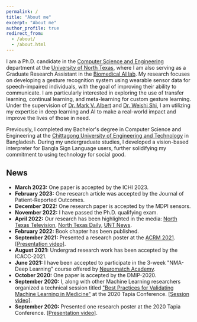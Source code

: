 ```yaml
---
permalink: /
title: "About me"
excerpt: "About me"
author_profile: true
redirect_from: 
  - /about/
  - /about.html
---
```


I am a Ph.D. candidate in the [Computer Science and Engineering](https://computerscience.engineering.unt.edu/) department at the [University of North Texas](https://www.unt.edu/), where I am also serving as a Graduate Research Assistant in the [Biomedical AI lab](https://www.biomed-ai.com/home). My research focuses on developing a gesture recognition system using wearable sensor data for speech-impaired individuals, with the goal of improving their ability to communicate. I am particularly interested in exploring the use of transfer learning, continual learning, and meta-learning for custom gesture learning. Under the supervision of [Dr. Mark V. Albert](https://sites.google.com/view/biomed-ai/people/mark-v-albert) and [Dr. Weishi Shi](https://scholar.google.com/citations?user=nAPZIPsAAAAJ&hl=en), I am utilizing my expertise in deep learning and AI to make a real-world impact and improve the lives of those in need.

Previously, I completed my Bachelor's degree in Computer Science and Engineering at the [Chittagong University of Engineering and Technology](https://www.cuet.ac.bd/) in Bangladesh. During my undergraduate studies, I developed a vision-based interpreter for Bangla Sign Language users, further solidifying my commitment to using technology for social good.

News
------
- **March 2023:** One paper is accepted by the ICHI 2023.
- **February 2023:** One research article was accepted by the Journal of Patient-Reported Outcomes.
- **December 2022:** One research paper is accepted by the MDPI sensors.
- **November 2022:** I have passed the Ph.D. qualifying exam.
- **April 2022:** Our research has been highlighted in the media: [North Texas Television](https://www.northtexastelevision.com/post/unt-professor-and-students-create-an-app-to-improve-communication-among-the-disabled), [North Texas Daily](https://www.ntdaily.com/professor-develops-talkmotion-app-for-those-unable-to-speak/), [UNT News](https://news.unt.edu/news-releases/unt-professor-works-improve-communication-people-unable-speak-and-limited-mobility).
- **February 2022:** Book chapter has been published.
- **September 2021:** Presented a research poster at the [ACRM 2021](https://acrm.org/meetings/2021-annual-conference/).[[Presentation video]](https://drive.google.com/file/d/1fhAtlYBALeYWYc0jBJgnK-GKQOB6CxaP/view?usp=sharing).
- **August 2021:** Undergrad research work has been accepted by the ICACC-2021.
- **June 2021:** I have been accepted to participate in the 3-week "NMA-Deep Learning" course offered by [Neuromatch Academy](https://academy.neuromatch.io/).
- **October 2020:** One paper is accepted by the DMIP-2020.
- **September 2020:** I, along with other Machine Learning researchers organized a technical session titled ["Best Practices for Validating Machine Learning in Medicine"](https://tapia.harmonyapp.com/schedule/friday-september-18-2020/200pm-315pm/best-practices-for-validating-machine-learning-in-medicine/) at the 2020 Tapia Conference. [[Session video]](https://www.youtube.com/watch?v=YrtqujFsUco&ab_channel=TheBiomedicalAILabatUNT).
- **September 2020:** Presented one research poster at the 2020 Tapia Conference. [[Presentation video]](https://drive.google.com/file/d/1-ZCSfBYEvfRfv2AwdSI3CGROKYaP6-eW/view?usp=sharing).
